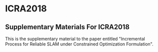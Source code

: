 # ICRA2018
Supplementary Materials For ICRA2018
------------------------------------

 This is the supplementary material to the paper entitled "Incremental Process for Reliable SLAM under Constrained Optimization Formulation".
